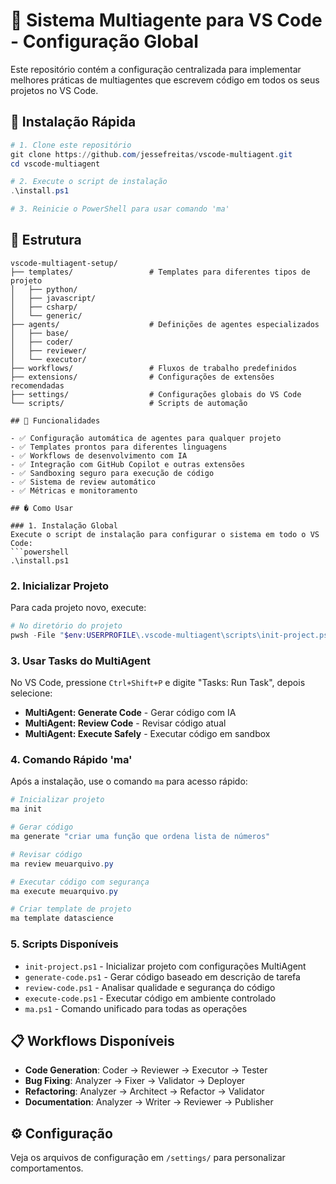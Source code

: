 # 🤖 Sistema Multiagente para VS Code - Configuração Global

Este repositório contém a configuração centralizada para implementar melhores práticas de multiagentes que escrevem código em todos os seus projetos no VS Code.

## 🚀 Instalação Rápida

```powershell
# 1. Clone este repositório
git clone https://github.com/jessefreitas/vscode-multiagent.git
cd vscode-multiagent

# 2. Execute o script de instalação
.\install.ps1

# 3. Reinicie o PowerShell para usar comando 'ma'
```

## 📁 Estrutura

```
vscode-multiagent-setup/
├── templates/                 # Templates para diferentes tipos de projeto
│   ├── python/
│   ├── javascript/
│   ├── csharp/
│   └── generic/
├── agents/                    # Definições de agentes especializados
│   ├── base/
│   ├── coder/
│   ├── reviewer/
│   └── executor/
├── workflows/                 # Fluxos de trabalho predefinidos
├── extensions/                # Configurações de extensões recomendadas
├── settings/                  # Configurações globais do VS Code
└── scripts/                   # Scripts de automação

## 🎯 Funcionalidades

- ✅ Configuração automática de agentes para qualquer projeto
- ✅ Templates prontos para diferentes linguagens
- ✅ Workflows de desenvolvimento com IA
- ✅ Integração com GitHub Copilot e outras extensões
- ✅ Sandboxing seguro para execução de código
- ✅ Sistema de review automático
- ✅ Métricas e monitoramento

## � Como Usar

### 1. Instalação Global
Execute o script de instalação para configurar o sistema em todo o VS Code:
```powershell
.\install.ps1
```

### 2. Inicializar Projeto
Para cada projeto novo, execute:
```powershell
# No diretório do projeto
pwsh -File "$env:USERPROFILE\.vscode-multiagent\scripts\init-project.ps1" -ProjectType python -Interactive
```

### 3. Usar Tasks do MultiAgent
No VS Code, pressione `Ctrl+Shift+P` e digite "Tasks: Run Task", depois selecione:
- **MultiAgent: Generate Code** - Gerar código com IA
- **MultiAgent: Review Code** - Revisar código atual  
- **MultiAgent: Execute Safely** - Executar código em sandbox

### 4. Comando Rápido 'ma'
Após a instalação, use o comando `ma` para acesso rápido:
```powershell
# Inicializar projeto
ma init

# Gerar código
ma generate "criar uma função que ordena lista de números"

# Revisar código
ma review meuarquivo.py

# Executar código com segurança
ma execute meuarquivo.py

# Criar template de projeto
ma template datascience
```

### 5. Scripts Disponíveis
- `init-project.ps1` - Inicializar projeto com configurações MultiAgent
- `generate-code.ps1` - Gerar código baseado em descrição de tarefa  
- `review-code.ps1` - Analisar qualidade e segurança do código
- `execute-code.ps1` - Executar código em ambiente controlado
- `ma.ps1` - Comando unificado para todas as operações

## 📋 Workflows Disponíveis

- **Code Generation**: Coder → Reviewer → Executor → Tester
- **Bug Fixing**: Analyzer → Fixer → Validator → Deployer  
- **Refactoring**: Analyzer → Architect → Refactor → Validator
- **Documentation**: Analyzer → Writer → Reviewer → Publisher

## ⚙️ Configuração

Veja os arquivos de configuração em `/settings/` para personalizar comportamentos.